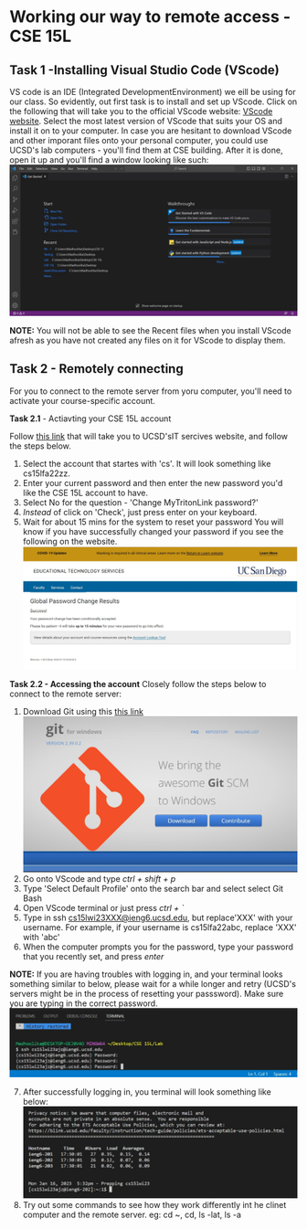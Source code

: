# **Working our way to remote access - CSE 15L**
## **Task 1 -Installing Visual Studio Code (VScode)**
VS code is an IDE (Integrated DevelopmentEnvironment) we eill be using for our class. So evidently, out first task is to install and set up VScode.
Click on the following that will take you to the official VScode website: [VScode website](https://code.visualstudio.com/). Select the most latest version of VScode that suits your OS and install it on to your computer. 
In case you are hesitant to download VScode and other imporant files onto your personal computer, you could use UCSD's lab computers - you'll find them at CSE building.
After it is done, open it up and you'll find a window looking like such: ![VScode window](https://github.com/madhoolikacvss/cse15l-lab-reports/blob/main/VScode.jpg)

**NOTE:** You will not be able to see the Recent files when you install VScode afresh as you have not created any files on it for VScode to display them.

## **Task 2 - Remotely connecting**

For you to connect to the remote server from yoru computer, you'll need to activate your course-specific account.

**Task 2.1** - Actiavting your CSE 15L account

Follow [this link](https://sdacs.ucsd.edu/~icc/index.php) that will take you to UCSD'sIT sercives website, and follow the steps below.
  1. Select the account that startes with 'cs'. It will look something like cs15lfa22zz.
  2. Enter your current password and then enter the new password you'd like the CSE 15L account to have.
  3. Select No for the question - 'Change MyTritonLink password?'
  4. *Instead* of click on 'Check', just press enter on your keyboard.
  5. Wait for about 15 mins for the system to reset your password
  You will know if you have successfully changed your password if you see the following on the website.
  ![After password change window](https://github.com/madhoolikacvss/cse15l-lab-reports/blob/main/password.jpg)
  
**Task 2.2 - Accessing the account**
Closely follow the steps below to connect to the remote server:

1. Download Git using this [this link](https://gitforwindows.org/) ![Git download](https://github.com/madhoolikacvss/cse15l-lab-reports/blob/main/Git.jpg)
2. Go onto VScode and type *ctrl + shift + p*
3. Type 'Select Default Profile' onto the search bar and select select Git Bash
4. Open VScode terminal or just press *ctrl + `*
5. Type in ssh cs15lwi23XXX@ieng6.ucsd.edu, but replace'XXX' with your username. 
   For example, if your username is cs15lfa22abc, replace 'XXX' with 'abc'
6. When the computer prompts you for the password, type your password that you recently set, and press *enter*

**NOTE:** If you are having troubles with logging in, and your terminal looks something similar to below, please wait for a while longer and retry
          (UCSD's servers might be in the process of resetting your passsword). Make sure you are typing in the correct password.
          ![Login issue](https://github.com/madhoolikacvss/cse15l-lab-reports/blob/main/login.jpg)

7. After successfully logging in, you terminal will look something like below:
![After successful login](https://github.com/madhoolikacvss/cse15l-lab-reports/blob/main/success.jpg)
8. Try out some commands to see how they work differently int he clinet computer and the remote server.
   eg: cd ~, cd, ls -lat, ls -a


